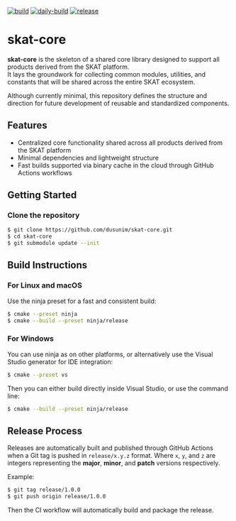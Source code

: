[![build](https://github.com/dusunim/skat-core/actions/workflows/build.yml/badge.svg)](https://github.com/dusunim/skat-core/actions/workflows/build.yml)
[![daily-build](https://github.com/dusunim/skat-core/actions/workflows/daily-build.yml/badge.svg)](https://github.com/dusunim/skat-core/actions/workflows/daily-build.yml)
[![release](https://github.com/dusunim/skat-core/actions/workflows/release.yml/badge.svg)](https://github.com/dusunim/skat-core/actions/workflows/release.yml)

# skat-core

**skat-core** is the skeleton of a shared core library designed to support all products derived from the SKAT platform.  
It lays the groundwork for collecting common modules, utilities, and constants that will be shared across the entire SKAT ecosystem.

Although currently minimal, this repository defines the structure and direction for future development of reusable and standardized components.

## Features

- Centralized core functionality shared across all products derived from the SKAT platform
- Minimal dependencies and lightweight structure
- Fast builds supported via binary cache in the cloud through GitHub Actions workflows

## Getting Started
### Clone the repository

```bash
$ git clone https://github.com/dusunim/skat-core.git
$ cd skat-core
$ git submodule update --init
```

## Build Instructions
### For Linux and macOS
Use the ninja preset for a fast and consistent build:
```bash
$ cmake --preset ninja
$ cmake --build --preset ninja/release
```

### For Windows
You can use ninja as on other platforms, or alternatively use the Visual Studio generator for IDE integration:
```bash
$ cmake --preset vs
```

Then you can either build directly inside Visual Studio, or use the command line:

```bash
$ cmake --build --preset ninja/release
```

## Release Process
Releases are automatically built and published through GitHub Actions when a Git tag is pushed in `release/x.y.z` format. Where `x`, `y`, and `z` are integers representing the **major**, **minor**, and **patch** versions respectively.


Example:
```bash
$ git tag release/1.0.0
$ git push origin release/1.0.0
```
Then the CI workflow will automatically build and package the release.

